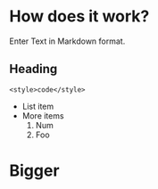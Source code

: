 # How does it work?

Enter Text in Markdown format.

Heading
---

    <style>code</style>
    
  * List item
  * More items
    1. Num
    2. Foo

Bigger
===